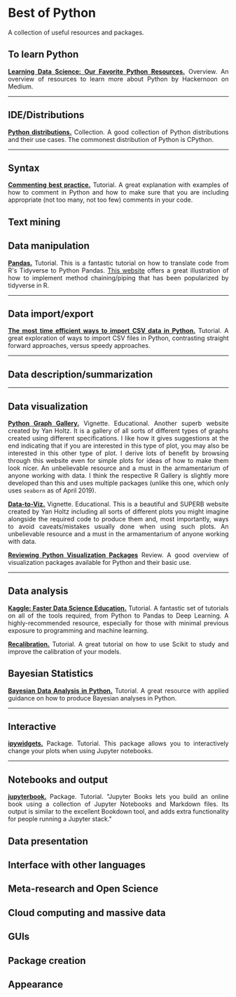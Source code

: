 # Best of Python

<div align="justify">

A collection of useful resources and packages.


## To learn Python

**[Learning Data Science: Our Favorite Python Resources.](https://hackernoon.com/learning-data-science-our-favorite-python-resources-from-free-to-not-877fca5c92f0)** Overview. An overview of resources to learn more about Python by Hackernoon on Medium.



***



## IDE/Distributions

**[Python distributions.](https://www.infoworld.com/article/3267976/python/anaconda-cpython-pypy-and-more-know-your-python-distributions.amp.html)** Collection. A good collection of Python distributions and their use cases. The commonest distribution of Python is CPython.



***

## Syntax

**[Commenting best practice.](https://realpython.com/python-comments-guide/)** Tutorial. A great explanation with examples of how to comment in Python and how to make sure that you are including appropriate (not too many, not too few) comments in your code.




## Text mining




## Data manipulation

**[Pandas.](https://stmorse.github.io/journal/tidyverse-style-pandas.html)** Tutorial. This is a fantastic tutorial on how to translate code from R's Tidyverse to Python Pandas. [This website](https://tomaugspurger.github.io/method-chaining.html) offers a great illustration of how to implement method chaining/piping that has been popularized by tidyverse in R.


***


## Data import/export

**[The most time efficient ways to import CSV data in Python.](https://medium.com/casual-inference/the-most-time-efficient-ways-to-import-csv-data-in-python-cc159b44063d)** Tutorial. A great exploration of ways to import CSV files in Python, contrasting straight forward approaches, versus speedy approaches.


***


## Data description/summarization


***


## Data visualization

**[Python Graph Gallery.](https://python-graph-gallery.com/)** Vignette. Educational. Another superb website created by Yan Holtz. It is a gallery of all sorts of different types of graphs created using different specifications. I like how it gives suggestions at the end indicating that if you are interested in this type of plot, you may also be interested in this other type of plot. I derive lots of benefit by browsing through this website even for simple plots for ideas of how to make them look nicer. An unbelievable resource and a must in the armamentarium of anyone working with data. I think the respective R Gallery is slightly more developed than this and uses multiple packages (unlike this one, which only uses `seaborn` as of April 2019).

**[Data-to-Viz.](https://www.data-to-viz.com/)** Vignette. Educational. This is a beautiful and SUPERB website created by Yan Holtz including all sorts of different plots you might imagine alongside the required code to produce them and, most importantly, ways to avoid caveats/mistakes usually done when using such plots. An unbelievable resource and a must in the armamentarium of anyone working with data.

**[Reviewing Python Visualization Packages](https://towardsdatascience.com/reviewing-python-visualization-packages-fa7fe12e622b)** Review. A good overview of visualization packages available for Python and their basic use.


***


## Data analysis

**[Kaggle: Faster Data Science Education.](https://www.kaggle.com/learn/overview)** Tutorial. A fantastic set of tutorials on all of the tools required, from Python to Pandas to Deep Learning. A highly-recommended resource, especially for those with minimal previous exposure to programming and machine learning.

**[Recalibration.](https://scikit-learn.org/stable/modules/calibration.html)** Tutorial. A great tutorial on how to use Scikit to study and improve the calibration of your models.



## Bayesian Statistics

**[Bayesian Data Analysis in Python.](https://camdavidsonpilon.github.io/Probabilistic-Programming-and-Bayesian-Methods-for-Hackers/)** Tutorial. A great resource with applied guidance on how to produce Bayesian analyses in Python.


***


## Interactive

**[ipywidgets.](https://ipywidgets.readthedocs.io/en/latest/)** Package. Tutorial. This package allows you to interactively change your plots when using Jupyter notebooks.


***


## Notebooks and output

**[jupyterbook.](https://jupyterbook.org/intro.html)** Package. Tutorial. "Jupyter Books lets you build an online book using a collection of Jupyter Notebooks and Markdown files. Its output is similar to the excellent Bookdown tool, and adds extra functionality for people running a Jupyter stack."



## Data presentation





## Interface with other languages





## Meta-research and Open Science




## Cloud computing and massive data





## GUIs





## Package creation






## Appearance


</div>
